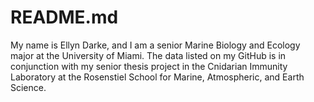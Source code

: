 # README.md
My name is Ellyn Darke, and I am a senior Marine Biology and Ecology major at the University of Miami. The data listed on my GitHub is in conjunction with my senior thesis project in the Cnidarian Immunity Laboratory at the Rosenstiel School for Marine, Atmospheric, and Earth Science. 
